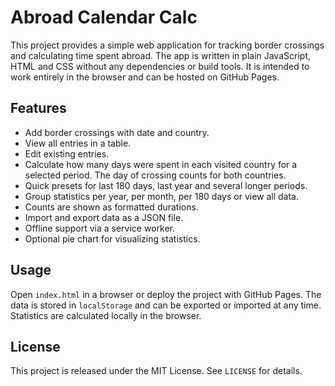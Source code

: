 # Abroad Calendar Calc

This project provides a simple web application for tracking border crossings and calculating time spent abroad. The app is written in plain JavaScript, HTML and CSS without any dependencies or build tools. It is intended to work entirely in the browser and can be hosted on GitHub Pages.

## Features

- Add border crossings with date and country.
- View all entries in a table.
- Edit existing entries.
- Calculate how many days were spent in each visited country for a selected period. The day of crossing counts for both countries.
- Quick presets for last 180 days, last year and several longer periods.
- Group statistics per year, per month, per 180 days or view all data.
- Counts are shown as formatted durations.
- Import and export data as a JSON file.
- Offline support via a service worker.
- Optional pie chart for visualizing statistics.

## Usage

Open `index.html` in a browser or deploy the project with GitHub Pages. The data is stored in `localStorage` and can be exported or imported at any time. Statistics are calculated locally in the browser.

## License

This project is released under the MIT License. See `LICENSE` for details.
